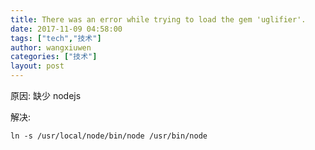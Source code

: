 ```yaml
---
title: There was an error while trying to load the gem 'uglifier'.
date: 2017-11-09 04:58:00
tags: ["tech","技术"]
author: wangxiuwen
categories: ["技术"]
layout: post
---
```


原因:
	缺少 nodejs
	
解决:

	ln -s /usr/local/node/bin/node /usr/bin/node